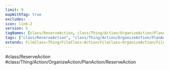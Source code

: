 ```yaml
---
limit: 9
mapWithTag: true
excludes:
icon: link-2
version: 5
tagNames: [class/ReserveAction, class/Thing/Action/OrganizeAction/PlanAction/ReserveAction, schema-org/ReserveAction]
tags: ["class/ReserveAction", "class/Thing/Action/OrganizeAction/PlanAction/ReserveAction"]
extends: FileClass~Thing/FileClass~Action/FileClass~OrganizeAction/FileClass~PlanAction
---
```


#class/ReserveAction
#class/Thing/Action/OrganizeAction/PlanAction/ReserveAction

